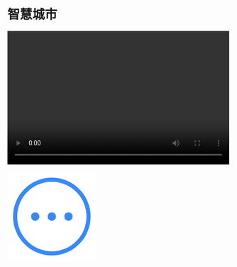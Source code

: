 # 智慧城市
<video src="https://github.com/ZoeyMoney/zhcs/blob/master/C%E6%BA%90%E4%BB%A3%E7%A0%81/app%E6%93%8D%E4%BD%9C.mp4" controls="controls" width="500" height="300">您的浏览器不支持播放该视频！</video>

![login](https://github.com/ZoeyMoney/zhcs/blob/master/C%E6%BA%90%E4%BB%A3%E7%A0%81/zzcs/app/src/main/assets/dist/img/gd.5341ae6a.png)
